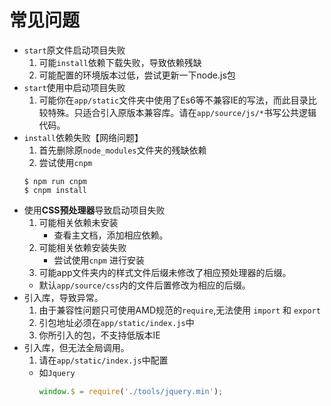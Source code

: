 # 常见问题
* `start`原文件启动项目失败
  1. 可能`install`依赖下载失败，导致依赖残缺
  2. 可能配置的环境版本过低，尝试更新一下node.js包
* `start`使用中启动项目失败
  1. 可能你在`app/static`文件夹中使用了Es6等不兼容IE的写法，而此目录比较特殊。只适合引入原版本兼容库。请在`app/source/js/*`书写公共逻辑代码。
* `install`依赖失败【网络问题】
  1. 首先删除原`node_modules`文件夹的残缺依赖
  2. 尝试使用`cnpm`
  ``` base
  $ npm run cnpm
  $ cnpm install
  ```
* 使用**CSS预处理器**导致启动项目失败
  1. 可能相关依赖未安装
      * 查看主文档，添加相应依赖。
  2. 可能相关依赖安装失败
      * 尝试使用`cnpm` 进行安装   
  3. 可能app文件夹内的样式文件后缀未修改了相应预处理器的后缀。
    * 默认`app/source/css`内的文件后置修改为相应的后缀。
* 引入库，导致异常。
  1. 由于兼容性问题只可使用AMD规范的`require`,无法使用 `import` 和 `export` 
  2. 引包地址必须在`app/static/index.js`中
  3. 你所引入的包，不支持低版本IE
* 引入库，但无法全局调用。
  1. 请在`app/static/index.js`中配置
    * 如`Jquery`
      ``` js
      window.$ = require('./tools/jquery.min');
      ```